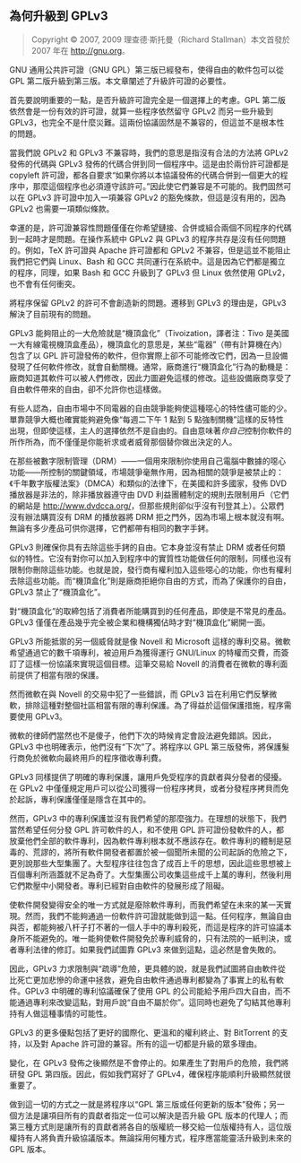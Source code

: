## 為何升級到 GPLv3<!--(pandoc) {#pandoc_rms-why-gplv3}(pandoc)-->

> Copyright © 2007, 2009 理查德·斯托曼（Richard Stallman）本文首發於 2007 年在 <http://gnu.org>。

GNU 通用公共許可證（GNU GPL）第三版已經發布，使得自由的軟件包可以從 GPL 第二版升級到第三版。本文章闡述了升級許可證的必要性。

首先要說明重要的一點，是否升級許可證完全是一個選擇上的考慮。GPL 第二版依然會是一份有效的許可證，就算一些程序依然留守 GPLv2 而另一些升級到 GPLv3，也完全不是什麼災難。這兩份協議固然是不兼容的，但這並不是根本性的問題。

當我們說 GPLv2 和 GPLv3 不兼容時，我們的意思是指沒有合法的方法將 GPLv2 發佈的代碼與 GPLv3 發佈的代碼合併到同一個程序中。這是由於兩份許可證都是 copyleft 許可證，都各自要求“如果你將以本協議發佈的代碼合併到一個更大的程序中，那麼這個程序也必須遵守該許可。”因此使它們兼容是不可能的。我們固然可以在 GPLv3 許可證中加入一項兼容 GPLv2 的豁免條款，但這是沒有用的，因為 GPLv2 也需要一項類似條款。

幸運的是，許可證兼容性問題僅僅在你希望鏈接、合併或組合兩個不同程序的代碼到一起時才是問題。在操作系統中 GPLv2 與 GPLv3 的程序共存是沒有任何問題的。例如，<!--(pdf)\TeX\iffalse (pdf)-->TeX<!--(pdf) \fi(pdf)--> 許可證與 Apache 許可證都和 GPLv2 不兼容，但是這並不能阻止我們把它們與 Linux、Bash 和 GCC 共同運行在系統中。這是因為它們都是獨立的程序，同理，如果 Bash 和 GCC 升級到了 GPLv3 但 Linux 依然使用 GPLv2，也不會有任何衝突。

將程序保留 GPLv2 的許可不會創造新的問題。遷移到 GPLv3 的理由是，GPLv3 解決了目前現有的問題。

GPLv3 能夠阻止的一大危險就是“機頂盒化”（Tivoization，譯者注：Tivo 是美國一大有線電視機頂盒產品），機頂盒化的意思是，某些“電器”（帶有計算機在內）包含了以 GPL 許可證發佈的軟件，但你實際上卻不可能修改它們，因為一旦設備發現了任何軟件修改，就會自動關機。通常，廠商進行“機頂盒化”行為的動機是：廠商知道其軟件可以被人們修改，因此力圖避免這樣的修改。這些設備廠商享受了自由軟件帶來的自由，卻不允許你也這樣做。

有些人認為，自由市場中不同電器的自由競爭能夠使這種噁心的特性儘可能的少。單靠競爭大概也確實能夠避免像“每週二下午 1 點到 5 點強制關機”這樣的反特性出現，但即使這樣，主人的選擇依然不是自由的。自由意味著*你自己*控制你軟件的所作所為，而不僅僅是你能祈求或者威脅那個替你做出決定的人。

在那些被數字限制管理（DRM）——一個用來限制你使用自己電腦中數據的噁心功能——所控制的關鍵領域，市場競爭毫無作用，因為相關的競爭是被禁止的：《千年數字版權法案》（DMCA）和類似的法律下，在美國和許多國家，發佈 DVD 播放器是非法的，除非播放器遵守由 DVD 利益團體制定的規則去限制用戶（它們的網站是 <http://www.dvdcca.org/>，但那些規則卻似乎沒有刊登其上）。公眾們沒有辦法購買沒有 DRM 的播放器將 DRM 拒之門外，因為市場上根本就沒有啊。無論有多少產品可供你選擇，它們都帶有相同的數字手銬。

GPLv3 則確保你具有去除這些手銬的自由。它本身並沒有禁止 DRM 或者任何類似的特性。它沒有對你可以加入到程序中的實質性功能做任何的限制，同樣也沒有限制你刪除這些功能。也就是說，發行商有權利加入這些噁心的功能，你也有權利去除這些功能。而“機頂盒化”則是廠商拒絕你自由的方式，而為了保護你的自由，GPLv3 禁止了“機頂盒化”。

對“機頂盒化”的取締包括了消費者所能購買到的任何產品，即使是不常見的產品。GPLv3 僅僅在產品幾乎完全被企業和機構獨佔時才對“機頂盒化”網開一面。

GPLv3 所能抵禦的另一個威脅就是像 Novell 和 Microsoft 這樣的專利交易。微軟希望通過它的數千項專利，被迫用戶為獲得運行 GNU/Linux 的特權而交費，而簽訂了這樣一份協議來實現這個目標。這筆交易給 Novell 的消費者在微軟的專利面前提供了相當有限的保護。

然而微軟在與 Novell 的交易中犯了一些錯誤，而 GPLv3 旨在利用它們反擊微軟，排除這種對整個社區相當有限的專利保護。為了得益於這個保護措施，程序需要使用 GPLv3。

微軟的律師們當然也不是傻子，他們下次的時候肯定會設法避免錯誤。因此，GPLv3 中也明確表示，他們沒有“下次”了。將程序以 GPL 第三版發佈，將保護髮行商免於微軟向最終用戶的程序徵收專利費。

GPLv3 同樣提供了明確的專利保護，讓用戶免受程序的貢獻者與分發者的侵擾。在 GPLv2 中僅僅規定用戶可以從公司獲得一份程序拷貝，或者分發程序拷貝而免於起訴，專利保護僅僅是隱含在其中的。

然而，GPLv3 中的專利保護並沒有我們希望的那麼強力。在理想的狀態下，我們當然希望任何分發 GPL 許可軟件的人，和不使用 GPL 許可證份發軟件的人，都放棄他們全部的軟件專利，因為軟件專利根本就不應該存在。軟件專利的體制是惡毒的、荒謬的，將所有軟件開發者都置於被一個聞所未聞的公司起訴的危險之下，更別說那些大型集團了。大型程序往往包含了成百上千的思想，因此這些思想被上百個專利所涵蓋就不足為奇了。大型集團公司收集這些成千上萬的專利，然後利用它們欺壓中小開發者。專利已經對自由軟件的發展形成了阻礙。

使軟件開發變得安全的唯一方式就是廢除軟件專利，而我們希望在未來的某一天實現。然而，我們不能夠通過一份軟件許可證就能做到這一點。任何程序，無論自由與否，都能夠被八杆子打不著的一個人手中的專利殺死，而這是程序的許可協議本身所不能避免的。唯一能夠使軟件開發免於專利威脅的，只有法院的一紙判決，或者專利法律的修訂。如果我們試圖靠 GPLv3 來做到這點，這必然是會失敗的。

因此，GPLv3 力求限制與“疏導”危險，更具體的說，就是我們試圖將自由軟件從比死亡更加悲慘的命運中拯救，避免自由軟件通過專利都變為了事實上的私有軟件。GPLv3 中明確的專利協議確保了使用 GPL 的公司能給予用戶四大自由，而不能通過專利來改變這點，對用戶說“自由不屬於你”。這同時也避免了勾結其他專利持有人做這種事情的可能性。

GPLv3 的更多優點包括了更好的國際化、更溫和的權利終止、對 BitTorrent 的支持，以及對 Apache 許可證的兼容。所有的這一切都是升級的眾多理由。

變化，在 GPLv3 發佈之後顯然是不會停止的。如果產生了對用戶的危險，我們將研發 GPL 第四版。因此，假如我們寫好了 GPLv4，確保程序能順利升級顯然就很重要了。

做到這一切的方式之一就是將程序以“GPL 第三版或任何更新的版本”發佈；另一個方法是讓項目所有的貢獻者指定一位可以解決是否升級 GPL 版本的代理人；而第三種方式則是讓所有的貢獻者將各自的版權統一移交給一位版權持有人，這位版權持有人將負責升級協議版本。無論採用何種方式，程序應當能靈活升級到未來的 GPL 版本。

